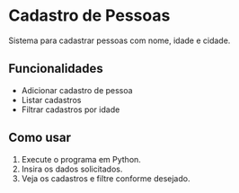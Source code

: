 # Cadastro de Pessoas


Sistema para cadastrar pessoas com nome, idade e cidade.


## Funcionalidades
- Adicionar cadastro de pessoa
- Listar cadastros
- Filtrar cadastros por idade


## Como usar
1. Execute o programa em Python.
2. Insira os dados solicitados.
3. Veja os cadastros e filtre conforme desejado.